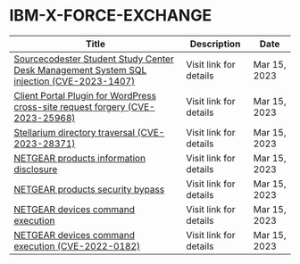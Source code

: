 

# IBM-X-FORCE-EXCHANGE

 |Title|Description|Date|
 |---|---|---|
 |[Sourcecodester Student Study Center Desk Management System SQL injection (CVE-2023-1407)](https://exchange.xforce.ibmcloud.com/activity/list?filter=Vulnerabilities)|Visit link for details|Mar 15, 2023|
 |[Client Portal Plugin for WordPress cross-site request forgery (CVE-2023-25968)](https://exchange.xforce.ibmcloud.com/activity/list?filter=Vulnerabilities)|Visit link for details|Mar 15, 2023|
 |[Stellarium directory traversal (CVE-2023-28371)](https://exchange.xforce.ibmcloud.com/activity/list?filter=Vulnerabilities)|Visit link for details|Mar 15, 2023|
 |[NETGEAR products information disclosure](https://exchange.xforce.ibmcloud.com/activity/list?filter=Vulnerabilities)|Visit link for details|Mar 15, 2023|
 |[NETGEAR products security bypass](https://exchange.xforce.ibmcloud.com/activity/list?filter=Vulnerabilities)|Visit link for details|Mar 15, 2023|
 |[NETGEAR devices command execution](https://exchange.xforce.ibmcloud.com/activity/list?filter=Vulnerabilities)|Visit link for details|Mar 15, 2023|
 |[NETGEAR devices command execution (CVE-2022-0182)](https://exchange.xforce.ibmcloud.com/activity/list?filter=Vulnerabilities)|Visit link for details|Mar 15, 2023|
 